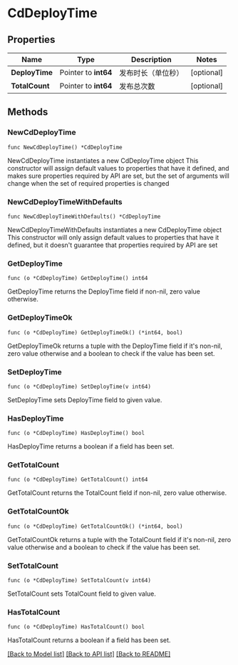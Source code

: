 # CdDeployTime

## Properties

Name | Type | Description | Notes
------------ | ------------- | ------------- | -------------
**DeployTime** | Pointer to **int64** | 发布时长（单位秒） | [optional] 
**TotalCount** | Pointer to **int64** | 发布总次数 | [optional] 

## Methods

### NewCdDeployTime

`func NewCdDeployTime() *CdDeployTime`

NewCdDeployTime instantiates a new CdDeployTime object
This constructor will assign default values to properties that have it defined,
and makes sure properties required by API are set, but the set of arguments
will change when the set of required properties is changed

### NewCdDeployTimeWithDefaults

`func NewCdDeployTimeWithDefaults() *CdDeployTime`

NewCdDeployTimeWithDefaults instantiates a new CdDeployTime object
This constructor will only assign default values to properties that have it defined,
but it doesn't guarantee that properties required by API are set

### GetDeployTime

`func (o *CdDeployTime) GetDeployTime() int64`

GetDeployTime returns the DeployTime field if non-nil, zero value otherwise.

### GetDeployTimeOk

`func (o *CdDeployTime) GetDeployTimeOk() (*int64, bool)`

GetDeployTimeOk returns a tuple with the DeployTime field if it's non-nil, zero value otherwise
and a boolean to check if the value has been set.

### SetDeployTime

`func (o *CdDeployTime) SetDeployTime(v int64)`

SetDeployTime sets DeployTime field to given value.

### HasDeployTime

`func (o *CdDeployTime) HasDeployTime() bool`

HasDeployTime returns a boolean if a field has been set.

### GetTotalCount

`func (o *CdDeployTime) GetTotalCount() int64`

GetTotalCount returns the TotalCount field if non-nil, zero value otherwise.

### GetTotalCountOk

`func (o *CdDeployTime) GetTotalCountOk() (*int64, bool)`

GetTotalCountOk returns a tuple with the TotalCount field if it's non-nil, zero value otherwise
and a boolean to check if the value has been set.

### SetTotalCount

`func (o *CdDeployTime) SetTotalCount(v int64)`

SetTotalCount sets TotalCount field to given value.

### HasTotalCount

`func (o *CdDeployTime) HasTotalCount() bool`

HasTotalCount returns a boolean if a field has been set.


[[Back to Model list]](../README.md#documentation-for-models) [[Back to API list]](../README.md#documentation-for-api-endpoints) [[Back to README]](../README.md)


